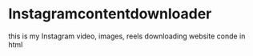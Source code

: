 # Instagramcontentdownloader
this is my Instagram video, images, reels downloading website conde in html
